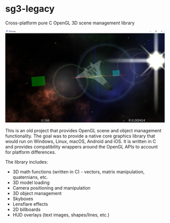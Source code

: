 # sg3-legacy
Cross-platform pure C OpenGL 3D scene management library

![screenshot](screenshot.png)

This is an old project that provides OpenGL scene and object management functionality. The goal was to provide a native core graphics
library that would run on Windows, Linux, macOS, Android and iOS. It is written in C and provides compatibility wrappers around the
OpenGL APIs to account for platform differences.

The library includes:
* 3D math functions (written in C) - vectors, matrix manipulation, quaternians, etc.
* 3D model loading
* Camera positioning and manipulation
* 3D object management
* Skyboxes
* Lensflare effects
* 2D billboards
* HUD overlays (text images, shapes/lines, etc.)
